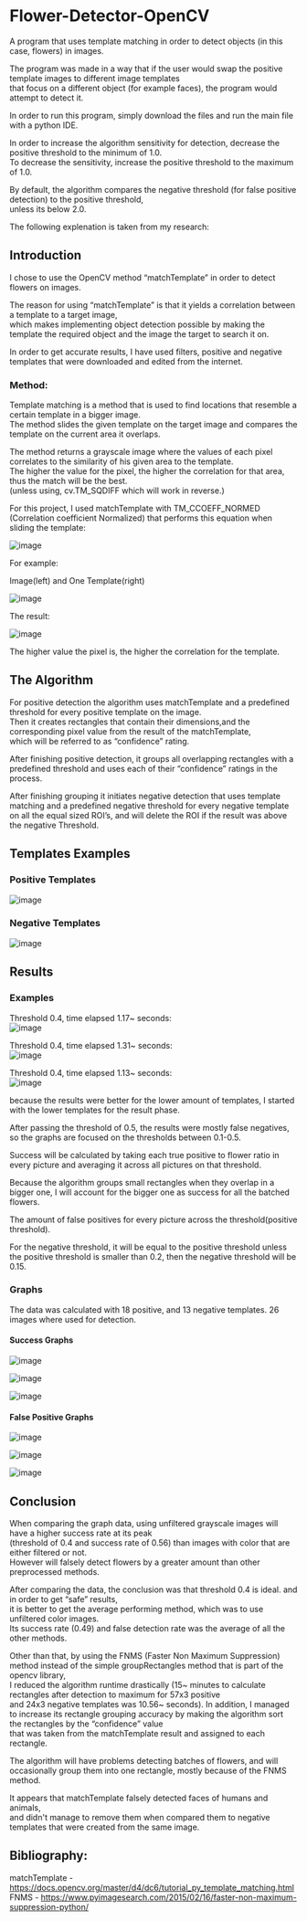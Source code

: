 # Flower-Detector-OpenCV
A program that uses template matching in order to detect objects (in this case, flowers) in images.   

The program was made in a way that if the user would swap the positive template images to different image templates       
that focus on a different object (for example faces), the program would attempt to detect it.           

In order to run this program, simply download the files and run the main file with a python IDE.           

In order to increase the algorithm sensitivity for detection, decrease the positive threshold to the minimum of 1.0.          
To decrease the sensitivity, increase the positive threshold to the maximum of 1.0.       

By default, the algorithm compares the negative threshold (for false positive detection) to the positive threshold,       
unless its below 2.0.       

The following explenation is taken from my research:        

## Introduction

I chose to use the OpenCV method “matchTemplate” in order to detect flowers on images.        

The reason for using “matchTemplate” is that it yields a correlation between a template to a target image,    
which makes implementing object detection possible by making the template the required object and the image the target to search it on.     

In order to get accurate results, I have used filters, positive and negative templates that were downloaded and edited from the internet.       

### Method:

Template matching is a method that is used to find locations that resemble a certain template in a bigger image.        
The method slides the given template on the target image and compares the template on the current area it overlaps.       

The method returns a grayscale image where the values of each pixel correlates to the similarity of his given area to the template.       
The higher the value for the pixel, the higher the correlation for that area, thus the match will be the best.        
(unless using, cv.TM_SQDIFF which will work in reverse.)       

For this project, I used matchTemplate with TM_CCOEFF_NORMED (Correlation coefficient Normalized) that performs this equation when sliding the template:        

![image](https://user-images.githubusercontent.com/62711261/109804557-0be61c80-7c2b-11eb-84fe-63500f9c67dc.png)

For example:      

Image(left) and One Template(right)       

![image](https://user-images.githubusercontent.com/62711261/109804683-320bbc80-7c2b-11eb-9e8e-603c48b92651.png)

The result:     

![image](https://user-images.githubusercontent.com/62711261/109804852-64b5b500-7c2b-11eb-9e36-004da37dfb25.png)

The higher value the pixel is, the higher the correlation for the template.       


## The Algorithm

For positive detection the algorithm uses matchTemplate and a predefined threshold for every positive template on the image.        
Then it creates rectangles that contain their dimensions,and the corresponding pixel value from the result of the matchTemplate,        
which will be referred to as “confidence” rating.         

After finishing positive detection, it groups all overlapping rectangles with a predefined threshold and uses each of their “confidence” ratings in the process.

After finishing grouping it initiates negative detection that uses template matching and a predefined negative threshold for every negative template on all the equal sized ROI’s, and will delete the ROI if the result was above the negative Threshold.

## Templates Examples

### Positive Templates
![image](https://user-images.githubusercontent.com/62711261/109805376-0806ca00-7c2c-11eb-902a-354370db1167.png)

### Negative Templates
![image](https://user-images.githubusercontent.com/62711261/109805464-22d93e80-7c2c-11eb-84ed-ba8d2c466bc4.png)


## Results

### Examples

Threshold 0.4, time elapsed 1.17~ seconds:         
![image](https://user-images.githubusercontent.com/62711261/109805182-cd9d2d00-7c2b-11eb-88ee-d930a83baf0c.png)

Threshold 0.4, time elapsed 1.31~ seconds:         
![image](https://user-images.githubusercontent.com/62711261/109805276-ead1fb80-7c2b-11eb-93db-f75151645549.png)

Threshold 0.4, time elapsed 1.13~ seconds:      
![image](https://user-images.githubusercontent.com/62711261/109805893-ac890c00-7c2c-11eb-811b-dedc50e1d08d.png)       


because the results were better for the lower amount of templates, I started with  the lower templates for the result phase.      

After passing the threshold of 0.5, the results were mostly false negatives, so the graphs are focused on the thresholds between 0.1-0.5.       

Success will be calculated by taking each true positive to flower ratio in every picture and averaging it across all pictures on that threshold.        

Because the algorithm groups small rectangles when they overlap in a bigger one, I will account for the bigger one as success for all the batched flowers.        

The amount of false positives for every picture across the threshold(positive threshold).         

For the negative threshold, it will be equal to the positive threshold unless the positive threshold is smaller than 0.2, then the negative threshold will be 0.15.       

### Graphs

The data was calculated with 18 positive, and 13 negative templates. 26 images where used for detection.      

#### Success Graphs 

![image](https://user-images.githubusercontent.com/62711261/109806734-b7906c00-7c2d-11eb-94e9-86e00dabf5da.png)     

![image](https://user-images.githubusercontent.com/62711261/109806756-bf501080-7c2d-11eb-940c-055d64ac5cb0.png)     

![image](https://user-images.githubusercontent.com/62711261/109806791-c8d97880-7c2d-11eb-8e9d-9131b4429b04.png)

#### False Positive Graphs

![image](https://user-images.githubusercontent.com/62711261/109807009-0b9b5080-7c2e-11eb-94c8-368f74d316d5.png)     
 
![image](https://user-images.githubusercontent.com/62711261/109807068-1bb33000-7c2e-11eb-8c81-b02989a261f6.png)     

![image](https://user-images.githubusercontent.com/62711261/109807120-28d01f00-7c2e-11eb-9651-49de98bc587a.png)       

## Conclusion

When comparing the graph data, using unfiltered grayscale images will have a higher success rate at its peak        
(threshold of 0.4 and success rate of 0.56) than images with color that are either filtered or not.         
However will falsely detect flowers by a greater amount than other preprocessed methods.          

After comparing the data, the conclusion was that threshold 0.4 is ideal. and in order to get “safe” results,         
it is better to get the average performing method, which was to use unfiltered color images.          
Its success rate (0.49) and false detection rate was the average of all the other methods.          

Other than that, by using the FNMS (Faster Non Maximum Suppression) method instead of the simple groupRectangles method that is part of the opencv library,         
I reduced the algorithm runtime drastically (15~ minutes to calculate rectangles after detection to maximum for 57x3 positive         
and 24x3 negative templates was 10.56~ seconds).
In addition, I managed to increase its rectangle grouping accuracy by making the algorithm sort the rectangles by the “confidence” value        
that was taken from the matchTemplate result and assigned to each rectangle.        

The algorithm will have problems detecting batches of flowers, and will occasionally group them into one rectangle, mostly because of the FNMS method.      

It appears that matchTemplate falsely detected faces of humans and animals,       
and didn't manage to remove them when compared them to negative templates that were created from the same image.      


## Bibliography:

matchTemplate - https://docs.opencv.org/master/d4/dc6/tutorial_py_template_matching.html      
FNMS - https://www.pyimagesearch.com/2015/02/16/faster-non-maximum-suppression-python/





